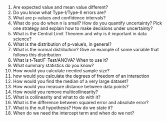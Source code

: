 1. Are expected value and mean value different?
2. Do you know what Type-I/Type-II errors are?
3. What are p-values and confidence intervals?
4. What do you do when n is small? How do you quantify uncertainty? Pick one strategy and explain how to make decisions under uncertainty?
5. What is the Central Limit Theorem and why is it important in data science?
6. What is the distribution of p-value’s, in general?
7. What is the normal distribution? Give an example of some variable that follows this distribution
8. What is t-Test/F-Test/ANOVA? When to use it?
9. What summary statistics do you know?
10. How would you calculate needed sample size?
11. how would you calculate the degrees of freedom of an interaction
12. How would you find the median of a very large dataset?
13. How would you measure distance between data points?
14. How would you remove multicollinearity?
15. What is collinearity and what to do with it?
16. What is the difference between squared error and absolute error?
17. What is the null hypothesis? How do we state it?
18. When do we need the intercept term and when do we not?
